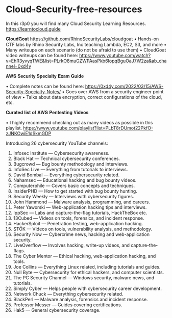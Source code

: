 # Cloud-Security-free-resources
In this r3p0 you will find many Cloud Security Learning Resources.
https://learntocloud.guide
 
  𝐂𝐥𝐨𝐮𝐝𝐆𝐨𝐚𝐭 
https://github.com/RhinoSecurityLabs/cloudgoat
  • Hands-on CTF labs by Rhino Security Labs, Inc teaching Lambda, EC2, S3, and more
  • Many writeups on each scenario (do not be afraid to use them)
  • CloudGoat video writeups can be found here: https://www.youtube.com/watch?v=EhR3yvyqTWE&list=PLrkO8muGZWPAasPkb6IopqBguOaJ7W2za&ab_channel=0xd4y

𝐀𝐖𝐒 𝐒𝐞𝐜𝐮𝐫𝐢𝐭𝐲 𝐒𝐩𝐞𝐜𝐢𝐚𝐥𝐭𝐲 𝐄𝐱𝐚𝐦 𝐆𝐮𝐢𝐝𝐞

• Complete notes can be found here: https://0xd4y.com/2022/03/15/AWS-Security-Specialty-Notes/
• Goes over AWS from a security engineer point of view
• Talks about data encryption, correct configurations of the cloud, etc.

𝐂𝐮𝐫𝐚𝐭𝐞𝐝 𝐥𝐢𝐬𝐭 𝐨𝐟 𝐀𝐖𝐒 𝐏𝐞𝐧𝐭𝐞𝐬𝐭𝐢𝐧𝐠 𝐕𝐢𝐝𝐞𝐨𝐬
 
• I highly recommend checking out as many videos as possible in this playlist.
https://www.youtube.com/playlist?list=PLbT8rDUmot22PkfO-zJNKOwiE1dSkmGDP

Introducing 26 cybersecurity YouTube channels:

1. Infosec Institute — Cybersecurity awareness.
2. Black Hat — Technical cybersecurity conferences.
3. Bugcrowd — Bug bounty methodology and interviews.
4. InfoSec Live — Everything from tutorials to interviews.
5. David Bombal — Everything cybersecurity related.
6. Nahamsec — Educational hacking and bug bounty videos.
7. Computerphile — Covers basic concepts and techniques.
8. InsiderPHD — How to get started with bug bounty hunting.
9. Security Weekly — Interviews with cybersecurity figures.
10. John Hammond — Malware analysis, programming, and careers.
11. Peter Yaworski — Web-application hacking tips and interviews.
12. IppSec — Labs and capture-the-flag tutorials, HackTheBox etc.
13. 13Cubed — Videos on tools, forensics, and incident response.
14. HackerSploit — Penetration testing, web-application hacking.
15. STÖK — Videos on tools, vulnerability analysis, and methodology.
16. Security Now — Cybercrime news, hacking and web-application security.
17. LiveOverflow — Involves hacking, write-up videos, and capture-the-flags.
18. The Cyber Mentor — Ethical hacking, web-application hacking, and tools.
19. Joe Collins — Everything Linux related, including tutorials and guides.
20. Null Byte — Cybersecurity for ethical hackers, and computer scientists.
21. The PC Security Channel — Windows security, malware news, and tutorials.
22. Simply Cyber — Helps people with cybersecurity career development.
23. Network Chuck — Everything cybersecurity related.
24. BlackPerl — Malware analysis, forensics and incident response.
25. Professor Messer — Guides covering certifications.
26. Hak5 — General cybersecurity coverage.
